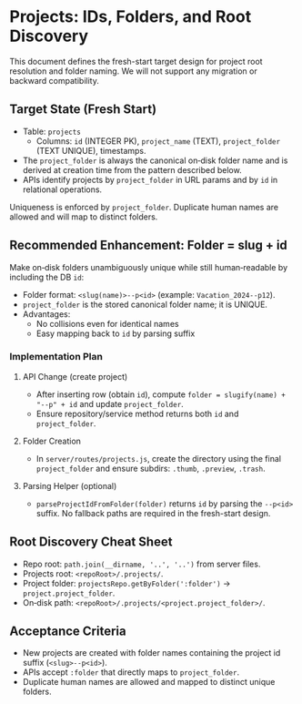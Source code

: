 # Projects: IDs, Folders, and Root Discovery

This document defines the fresh-start target design for project root resolution and folder naming. We will not support any migration or backward compatibility.

## Target State (Fresh Start)

- Table: `projects`
  - Columns: `id` (INTEGER PK), `project_name` (TEXT), `project_folder` (TEXT UNIQUE), timestamps.
- The `project_folder` is always the canonical on‑disk folder name and is derived at creation time from the pattern described below.
- APIs identify projects by `project_folder` in URL params and by `id` in relational operations.

Uniqueness is enforced by `project_folder`. Duplicate human names are allowed and will map to distinct folders.

## Recommended Enhancement: Folder = slug + id

Make on‑disk folders unambiguously unique while still human‑readable by including the DB `id`:

- Folder format: `<slug(name)>--p<id>` (example: `Vacation_2024--p12`).
- `project_folder` is the stored canonical folder name; it is UNIQUE.
- Advantages:
  - No collisions even for identical names
  - Easy mapping back to `id` by parsing suffix

### Implementation Plan

1. API Change (create project)
   - After inserting row (obtain `id`), compute `folder = slugify(name) + "--p" + id` and update `project_folder`.
   - Ensure repository/service method returns both `id` and `project_folder`.

2. Folder Creation
   - In `server/routes/projects.js`, create the directory using the final `project_folder` and ensure subdirs: `.thumb`, `.preview`, `.trash`.

3. Parsing Helper (optional)
   - `parseProjectIdFromFolder(folder)` returns `id` by parsing the `--p<id>` suffix. No fallback paths are required in the fresh-start design.

## Root Discovery Cheat Sheet

- Repo root: `path.join(__dirname, '..', '..')` from server files.
- Projects root: `<repoRoot>/.projects/`.
- Project folder: `projectsRepo.getByFolder(':folder')` → `project.project_folder`.
- On‑disk path: `<repoRoot>/.projects/<project.project_folder>/`.

## Acceptance Criteria

- New projects are created with folder names containing the project id suffix (`<slug>--p<id>`).
- APIs accept `:folder` that directly maps to `project_folder`.
- Duplicate human names are allowed and mapped to distinct unique folders.

